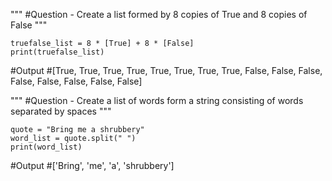"""
#Question - Create a list formed by 8 copies of True and 8 copies of False
"""

	truefalse_list = 8 * [True] + 8 * [False]
	print(truefalse_list)

#Output
#[True, True, True, True, True, True, True, True, False, False, False, False, False, False, False, False]


"""
#Question - Create a list of words form a string consisting of words separated by spaces
"""

	quote = "Bring me a shrubbery"
	word_list = quote.split(" ")
	print(word_list)


#Output
#['Bring', 'me', 'a', 'shrubbery']
